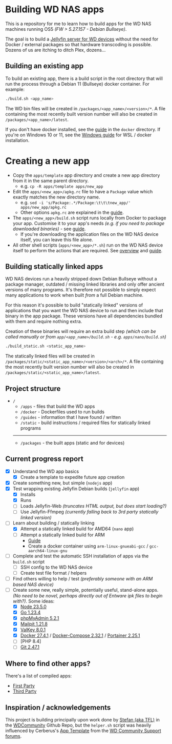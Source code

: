 # Building WD NAS apps

This is a repository for me to learn how to build apps for the WD NAS machines running OS5 *(FW > 5.27.157 - Debian Bullseye)*.

The goal is to build a [Jellyfin server for WD devices](https://features.jellyfin.org/posts/220/port-to-wd-nas-western-digital-pr4100) without the need for Docker / external packages so that hardware transcoding is possible. Dozens of us are itching to ditch Plex, dozens...

## Building an existing app

To build an existing app, there is a build script in the root directory that will run the process through a Debian 11 (Bullseye) docker container. For example:

```bash
./build.sh <app_name>
```

The WD bin files will be created in `/packages/<app_name>/<version>/*`. A file containing the most recently built version number will also be created in `/packages/<app_name>/latest`.

If you don't have docker installed, see the [guide](docker/README.md) in the `docker` directory. If you're on Windows 10 or 11, see the [Windows guide](docker/WINDOWS.md) for WSL / docker installation.

# Creating a new app

- Copy the `apps/template` app directory and create a new app directory from it in the same parent directory.
  - e.g. `cp -R apps/template apps/new_app`
- Edit the `apps/<new_app>/apkg.rc` file to have a `Package` value which exactly matches the new directory name.
  - e.g. `sed -i 's/Package:.*/Package:\t\t\tnew_app/' apps/new_app/apkg.rc`
  - Other options `apkg.rc` are explained in the [guide](guides/README.md).
- The `apps/<new_app>/build.sh` script runs locally from Docker to package your app. Customise it to your app's needs *(e.g. if you need to package downloaded binaries)* - see [guide](apps/README.md).
  - If you're downloading the application files on the WD NAS device itself, you can leave this file alone.
- All other shell scripts (`apps/<new_app>/*.sh`) run on the WD NAS device itself to perform the actions that are required. See [overview](guides/README.md) and [guide](apps/README.md).

## Building statically linked apps

WD NAS devices run a heavily stripped down Debian Bullseye without a package manager, outdated / missing linked libraries and only offer ancient versions of many programs. It's therefore not possible to simply expect many applications to work when built *from* a full Debian machine.

For this reason it's possible to build "statically linked" versions of applications that you want the WD NAS device to run and then include that binary in the app package. These versions have all dependencies bundled with them and require nothing extra.

Creation of these binaries will require an extra build step *(which can be called manually or from `app/<app_name>/build.sh` - e.g. `apps/nano/build.sh`)*

```bash
./build_static.sh <static_app_name>
```

The statically linked files will be created in `/packages/static/<static_app_name>/<version>/<arch>/*`. A file containing the most recently built version number will also be created in `/packages/static/<static_app_name>/latest`.

## Project structure

- `/`
  - `/apps`     - files that build the WD apps
  - `/docker`   - Dockerfiles used to run builds
  - `/guides`   - information that I have found / written
  - `/static`   - build instructions / required files for statically linked programs
  - ---
  - `/packages` - the built apps (static and for devices)

## Current progress report

- [x] Understand the WD app basics
  - [x] Create a template to expedite future app creation
- [x] Create something new, but simple (`nodejs` app)
- [x] Test wrapping existing Jellyfin Debian builds (`jellyfin` app)
  - [x] Installs
  - [x] Runs
  - [ ] Loads Jellyfin-Web *(truncates HTML output, but does start loading?)*
  - [ ] Use Jellyfin-Ffmpeg *(currently falling back to 3rd party statically linked version)*
- [ ] Learn about building / statically linking
  - [x] Attempt a statically linked build for AMD64 (`nano` app)
  - [ ] Attempt a statically linked build for ARM
    - [Guide](https://jensd.be/1126/linux/cross-compiling-for-arm-or-aarch64-on-debian-or-ubuntu)
    - Create a docker container using `arm-linux-gnueabi-gcc` / `gcc-aarch64-linux-gnu`
- [ ] Complete and test the automatic SSH installation of apps via the `build.sh` script
  - [ ] SSH config to the WD NAS device
  - [ ] Create test file format / helpers
- [ ] Find others willing to help / test *(preferably someone with an ARM based NAS device)*
- [ ] Create some new, really simple, potentially useful, stand-alone apps. *(No need to be novel, perhaps directly out of Entware ipk files to begin with?)*. Some ideas:
  - [x] [Node 23.5.0](https://nodejs.org/dist/v23.5.0/node-v23.5.0-linux-x64.tar.xz)
  - [x] [Go 1.23.4](https://go.dev/dl/go1.23.4.linux-amd64.tar.gz)
  - [x] [phpMyAdmin 5.2.1](https://files.phpmyadmin.net/phpMyAdmin/5.2.1/phpMyAdmin-5.2.1-all-languages.tar.gz)
  - [x] [Mailpit 1.21.8](https://github.com/axllent/mailpit/releases/download/v1.21.8/mailpit-linux-amd64.tar.gz)
  - [x] [ValKey 8.0.1](https://github.com/valkey-io/valkey/archive/refs/tags/8.0.1.tar.gz)
  - [x] [Docker 27.4.1](https://download.docker.com/linux/static/stable/x86_64/docker-27.4.1.tgz) / [Docker-Compose 2.32.1](https://github.com/docker/compose/releases/download/v2.32.1/docker-compose-linux-x86_64) / [Portainer 2.25.1](https://github.com/portainer/portainer/releases/download/2.25.1/portainer-2.25.1-linux-amd64.tar.gz)
  - [ ] [PHP 8.4]
  - [ ] [Git 2.47.1](https://bin.entware.net/x64-k3.2/git_2.39.2-1_x64-3.2.ipk)

## Where to find other apps?

There's a list of compiled apps:

- [First Party](https://community.wd.com/t/apps-my-cloud-os5-apps-matrix/286467)
- [Third Party](https://community.wd.com/t/apps-my-cloud-os5-apps-matrix-third-party/286505)

## Inspiration / acknowledgements

This project is building principally upon work done by [Stefan (aka TFL)](https://github.com/stefaang) in the [WDCommunity](https://github.com/WDCommunity/wdpksrc/) Github Repo, but the `helper.sh` script was heavily influenced by Cerberus's [App Template](https://drive.google.com/uc?export=download&id=1Qds0Nh2o4DPlGG6WfIlXLkcChsZlqrp7) from the [WD Community Support forums](https://community.wd.com/t/my-cloud-os5-app-template/286542).